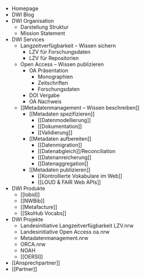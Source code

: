 - Homepage
- DWI Blog
- DWI Organisation
	- Darstellung Struktur
	- Mission Statement
- DWI Services
	- Langzeitverfügbarkeit – Wissen sichern
		- LZV für Forschungsdaten
		- LZV für Repositorien
	- Open Access – Wissen publizieren
		- OA Präsentation
			- Monographien
			- Zeitschriften
			- Forschungsdaten
		- DOI Vergabe
		- OA Nachweis
	- [[Metadatenmanagement – Wissen beschreiben]]
		- [[Metadaten spezifizieren]]
			- [[Datenmodellierung]]
			- [[Dokumentation]]
			- [[Validierung]]
		- [[Metadaten aufbereiten]]
			- [[Datenmigration]]
			- [[Datenabgleich]]/Reconciliation
			- [[Datenanreicherung]]
			- [[Datenaggregation]]
		- [[Metadaten publizieren]]
			- [[Kontrollierte Vokabulare im Web]]
			- [[LOUD & FAIR Web APIs]]
- DWI Produkte
	- [[lobid]]
	- [[NWBib]]
	- [[Metafacture]]
	- [[SkoHub Vocabs]]
- DWI Projekte
	- Landesinitiative Langzeitverfügbarkeit LZV.nrw
	- Landesinitiative Open Access oa.nrw
	- Metadatenmanagement.nrw
	- ORCA.nrw
	- NOAH
	- [[OERSI]]
- [[Ansprechpartner]]
- [[Partner]]